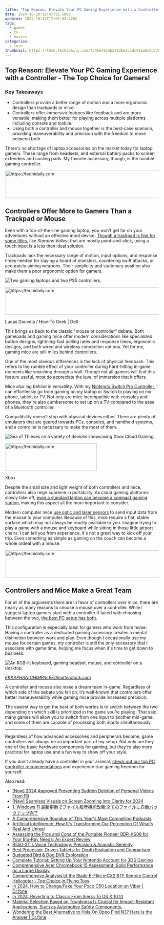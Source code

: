 ```yaml
---
title: "Top Reason: Elevate Your PC Gaming Experience with a Controller - The Top Choice for Gamers!"
date: 2024-10-10T18:47:05.500Z
updated: 2024-10-12T17:07:03.420Z
tags:
  - games
  - tv
  - movies
categories:
  - tech
thumbnail: https://thmb.techidaily.com/fc45e4935b2783be1c5dc416a8cddc7dff02a0dd6e0a55facead0cef258b81de.jpg
---
```


## Top Reason: Elevate Your PC Gaming Experience with a Controller - The Top Choice for Gamers!

### Key Takeaways

* Controllers provide a better range of motion and a more ergonomic design than trackpads or mice.
* Controllers offer immersive features like feedback and are more versatile, making them better for playing across multiple platforms including console and mobile.
* Using both a controller and mouse together is the best-case scenario, providing maneuverability and precision with the freedom to move between both.

 There's no shortage of laptop accessories on the market today for laptop gamers. These range from headsets, and external battery packs to screen extenders and cooling pads. My favorite accessory, though, is the humble gaming controller.

<!-- affiliate ads begin -->
<a href="https://appsumo.8odi.net/c/5597632/2130873/7443" target="_top" id="2130873">
  <img src="//a.impactradius-go.com/display-ad/7443-2130873" border="0" alt="https://techidaily.com" width="600" height="90"/>
</a>
<img height="0" width="0" src="https://appsumo.8odi.net/i/5597632/2130873/7443" style="position:absolute;visibility:hidden;" border="0" />
<!-- affiliate ads end -->

##  Controllers Offer More to Gamers Than a Trackpad or Mouse

 Even with a top-of-the-line gaming laptop, you won’t get far on your adventures without an effective input device. [Though a trackpad is fine for some titles](https://facebook-video-recording.techidaily.com/unveiling-secrets-sharper-facebook-videos-on-android-for-2024/), like _Stardew Valley_, that are mostly point-and-click, using a touch input is a less than ideal solution.

 Trackpads lack the necessary range of motion, input options, and response times needed for slaying a hoard of monsters, countering swift attacks, or accurately aiming weapons. Their simplicity and stationary position also make them a poor ergonomic option for gamers.

![Two gaming laptops and two PS5 controllers.](https://static1.howtogeekimages.com/wordpress/wp-content/uploads/2024/07/two-gaming-laptops-and-two-ps5-controllers.jpg) 

<!-- affiliate ads begin -->
<a href="https://appsumo.8odi.net/c/5597632/2049387/7443" target="_top" id="2049387">
  <img src="//a.impactradius-go.com/display-ad/7443-2049387" border="0" alt="https://techidaily.com" width="728" height="90"/>
</a>
<img height="0" width="0" src="https://appsumo.8odi.net/i/5597632/2049387/7443" style="position:absolute;visibility:hidden;" border="0" />
<!-- affiliate ads end -->

Lucas Gouveia / How-To Geek | Dell

 This brings us back to the classic "mouse or controller" debate. Both gamepads and gaming mice offer modern considerations like specialized button designs, lightning-fast polling rates and response times, ergonomic designs, and both wired and wireless connection options. Yet for me, gaming mice are still miles behind controllers.

 One of the most obvious differences is the lack of physical feedback. This refers to the rumble effect of your controller during hard-hitting in-game moments like smashing through a wall. Though not all gamers will find this feature useful, most do appreciate the level of immersion that it offers.

 Mice also lag behind in versatility. With my [Nintendo Switch Pro Controller](https://www.nintendo.com/us/store/products/pro-controller/), I can effortlessly go from gaming on my laptop or Switch to playing on my phone, tablet, or TV. Not only are mice incompatible with consoles and phones, they're also cumbersome to set up on a TV compared to the ease of a Bluetooth controller.

 Compatibility doesn’t stop with physical devices either. There are plenty of emulators that are geared towards PCs, consoles, and handheld systems, and a controller is necessary to make the most of them.

![Sea of Thieves on a variety of devices showcasing Xbox Cloud Gaming.](https://static1.howtogeekimages.com/wordpress/wp-content/uploads/2024/07/xbox_cloud_gaming.jpg) 

<!-- affiliate ads begin -->
<a href="https://laganoo.pxf.io/c/5597632/1528685/16446" target="_top" id="1528685">
  <img src="//a.impactradius-go.com/display-ad/16446-1528685" border="0" alt="https://techidaily.com" width="300" height="90"/>
</a>
<img height="0" width="0" src="https://laganoo.pxf.io/i/5597632/1528685/16446" style="position:absolute;visibility:hidden;" border="0" />
<!-- affiliate ads end -->

Xbox

 Despite the small size and light weight of both controllers and mice, controllers also reign supreme in portability. As cloud gaming platforms slowly take off, [even a standard laptop can become a compact gaming station](https://youtube-webster.techidaily.com/024-approved-leap-into-broadcasting-effortless-setup-for-your-mobile-youtube-ventures/), making this aspect all the more important to consider.

 Modern computer mice [use optic and laser sensors](https://article-knowledge.techidaily.com/2024-approved-enhancing-zoom-picture-resolution-simple-upgrades/) to send input data from the mouse to your computer. Because of this, mice require a flat, stable surface which may not always be readily available to you. Imagine trying to play a game with a mouse and keyboard while sitting in those little airport chairs. I can tell you from experience, it's not a great way to kick off your trip. Even something as simple as gaming on the couch can become a whole ordeal with a mouse.

<!-- affiliate ads begin -->
<a href="https://imp.i357552.net/c/5597632/857869/11832" target="_top" id="857869">
  <img src="//a.impactradius-go.com/display-ad/11832-857869" border="0" alt="https://techidaily.com" width="728" height="90"/>
</a>
<img height="0" width="0" src="https://imp.i357552.net/i/5597632/857869/11832" style="position:absolute;visibility:hidden;" border="0" />
<!-- affiliate ads end -->

##  Controllers and Mice Make a Great Team

 For all of the arguments there are in favor of controllers over mice, there are nearly as many reasons to choose a mouse over a controller. While I suggest laptop gamers start with a controller if faced with choosing between the two, [the best PC setup has both](https://youtube-sure.techidaily.com/approved-transform-video-vendoring-into-virtual-ventures-and-valuables/).

 This configuration is especially ideal for gamers who work from home. Having a controller as a dedicated gaming accessory creates a mental distinction between work and play. Even though I occasionally use my mouse for certain games, my controller is still the only accessory that I associate with game time, helping me focus when it's time to get down to business.

![An RGB-lit keyboard, gaming headset, mouse, and controller on a desktop.](https://static1.howtogeekimages.com/wordpress/wp-content/uploads/2022/08/shutterstock_1487069789.jpg) 

_[EKKAPHAN CHIMPALEE/Shutterstock.com](https://www.shutterstock.com/image-photo/gamer-work-space-concept-top-view-1487069789)_

 A controller and mouse also make a dream team in-game. Regardless of which side of the debate you fall on, it’s well-known that controllers offer better maneuverability while gaming mice provide increased precision.

 The easiest way to get the best of both worlds is to switch between the two depending on which skill is prioritized in the game you’re playing. That said, many games will allow you to switch from one input to another mid-game, and some of them are capable of processing both inputs simultaneously.

---

 Regardless of how advanced accessories and peripherals become, game controllers will always be an important part of my setup. Not only are they one of the basic hardware components for gaming, but they're also more practical for laptop use and a fun way to show off your style.

 If you don't already have a controller in your arsenal, [check out our top PC controller recommendations](https://fake-location.techidaily.com/how-to-change-netflix-location-to-get-more-country-version-on-xiaomi-redmi-a2plus-drfone-by-drfone-virtual-android/) and experience true gaming freedom for yourself.

<ins class="adsbygoogle"
     style="display:block"
     data-ad-format="autorelaxed"
     data-ad-client="ca-pub-7571918770474297"
     data-ad-slot="1223367746"></ins>

<ins class="adsbygoogle"
     style="display:block"
     data-ad-client="ca-pub-7571918770474297"
     data-ad-slot="8358498916"
     data-ad-format="auto"
     data-full-width-responsive="true"></ins>

<span class="atpl-alsoreadstyle">Also read:</span>
<div><ul>
<li><a href="https://facebook-video-content.techidaily.com/new-2024-approved-preventing-sudden-deletion-of-personal-videos-from-fb/"><u>[New] 2024 Approved Preventing Sudden Deletion of Personal Videos From FB</u></a></li>
<li><a href="https://remote-screen-capture.techidaily.com/new-seamless-visuals-on-screen-zooming-into-clarity-for-2024/"><u>[New] Seamless Visuals on Screen Zooming Into Clarity for 2024</u></a></li>
<li><a href="https://discover-excellent.techidaily.com/1728467747963-1-windows-11/"><u>1. Windows 11 最新更新でファイル履歴機能改善:全てのファイルに自動バックアップ完了</u></a></li>
<li><a href="https://facebook.techidaily.com/a-comprehensive-roundup-of-this-years-most-compelling-podcasts/"><u>A Comprehensive Roundup of This Year's Most Compelling Podcasts</u></a></li>
<li><a href="https://tech-hub.techidaily.com/artificial-intelligence-how-its-transforming-our-perception-of-whats-real-and-unreal/"><u>Artificial Intelligence: How It's Transforming Our Perception Of What's Real And Unreal</u></a></li>
<li><a href="https://buynow-help.techidaily.com/assessing-the-pros-and-cons-of-the-portable-pioneer-bdr-xs06-for-your-blu-ray-needs-an-expert-review/"><u>Assessing the Pros and Cons of the Portable Pioneer BDR-XS06 for Your Blu-Ray Needs: An Expert Review</u></a></li>
<li><a href="https://buynow-help.techidaily.com/b550-xts-voice-technology-precision-and-acoustic-serenity/"><u>B550-XT's Voice Technology: Precision & Acoustic Serenity</u></a></li>
<li><a href="https://buynow-help.techidaily.com/best-processor-driven-tablets-in-depth-evaluation-and-comparison/"><u>Best Processor-Driven Tablets: In-Depth Evaluation and Comparison</u></a></li>
<li><a href="https://buynow-help.techidaily.com/budgeted-bird-and-dog-dvr-exploration/"><u>Budgeted Bird & Dog DVR Exploration</u></a></li>
<li><a href="https://buynow-help.techidaily.com/complete-tutorial-setting-up-your-nintendo-account-for-3ds-gaming/"><u>Complete Tutorial: Setting Up Your Nintendo Account for 3DS Gaming</u></a></li>
<li><a href="https://buynow-help.techidaily.com/comprehensive-acer-chromebook-15-assessment-solid-performance-on-a-large-display/"><u>Comprehensive Acer Chromebook 15 Assessment: Solid Performance on a Large Display</u></a></li>
<li><a href="https://buynow-help.techidaily.com/comprehensive-analysis-of-the-blade-e-flite-mcx2-rtf-remote-control-helicopter-top-choice-in-flying-toys/"><u>Comprehensive Analysis of the Blade E-Flite mCX2 RTF Remote Control Helicopter - Top Choice in Flying Toys</u></a></li>
<li><a href="https://location-social.techidaily.com/in-2024-how-to-changefake-your-poco-c50-location-on-viber-drfone-by-drfone-virtual-android/"><u>In 2024, How to Change/Fake Your Poco C50 Location on Viber | Dr.fone</u></a></li>
<li><a href="https://extra-guidance.techidaily.com/in-2024-reverting-to-classic-from-sierra-to-os-x-1010/"><u>In 2024, Reverting to Classic From Sierra To OS X 10.10</u></a></li>
<li><a href="https://win-amazing.techidaily.com/material-selection-based-on-toughness-is-crucial-for-impact-resistant-applications-such-as-automotive-safety-components/"><u>Material Selection Based on Toughness Is Crucial for Impact-Resistant Applications, Such as Automotive Safety Components.</u></a></li>
<li><a href="https://fake-location.techidaily.com/wondering-the-best-alternative-to-hola-on-oppo-find-n3-here-is-the-answer-drfone-by-drfone-virtual-android/"><u>Wondering the Best Alternative to Hola On Oppo Find N3? Here Is the Answer | Dr.fone</u></a></li>
</ul></div>

